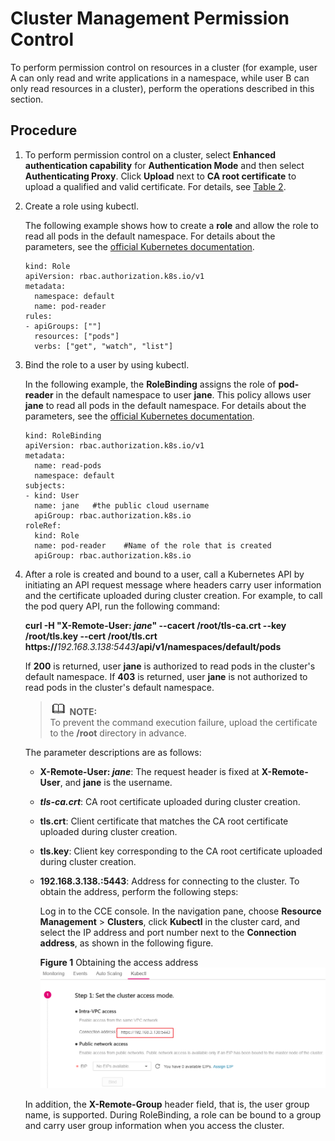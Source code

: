 # Cluster Management Permission Control<a name="cce_01_0085"></a>

To perform  permission control  on resources in a cluster \(for example, user A can only read and write applications in a namespace, while user B can only read resources in a cluster\), perform the operations described in this section.

## Procedure<a name="section12024043015"></a>

1.  To perform permission control on a cluster, select  **Enhanced authentication capability**  for  **Authentication Mode**  and then select  **Authenticating Proxy**. Click  **Upload**  next to  **CA root certificate**  to upload a qualified and valid certificate. For details, see  [Table 2](creating-a-vm-cluster.md#table8638121213265).
2.  Create a role using kubectl.

    The following example shows how to create a  **role**  and allow the role to read all pods in the default namespace. For details about the parameters, see the  [official Kubernetes documentation](https://kubernetes.io/docs/reference/).

    ```
    kind: Role
    apiVersion: rbac.authorization.k8s.io/v1
    metadata:
      namespace: default
      name: pod-reader
    rules:
    - apiGroups: [""]
      resources: ["pods"]
      verbs: ["get", "watch", "list"]
    ```

3.  Bind the role to a user by using kubectl.

    In the following example, the  **RoleBinding**  assigns the role of  **pod-reader**  in the default namespace to user  **jane**. This policy allows user  **jane**  to read all pods in the default namespace. For details about the parameters, see the  [official Kubernetes documentation](https://kubernetes.io/docs/reference/).

    ```
    kind: RoleBinding
    apiVersion: rbac.authorization.k8s.io/v1
    metadata:
      name: read-pods
      namespace: default
    subjects:
    - kind: User
      name: jane   #the public cloud username
      apiGroup: rbac.authorization.k8s.io
    roleRef:
      kind: Role
      name: pod-reader    #Name of the role that is created
      apiGroup: rbac.authorization.k8s.io
    ```

4.  After a role is created and bound to a user, call a Kubernetes API by initiating an API request message where headers carry user information and the certificate uploaded during cluster creation. For example, to call the pod query API, run the following command:

    **curl -H "X-Remote-User:  _jane_" --cacert /root/tls-ca.crt --key /root/tls.key --cert /root/tls.crt https://**_192.168.3.138:5443_**/api/v1/namespaces/default/pods**

    If  **200**  is returned, user  **jane**  is authorized to read pods in the cluster's default namespace. If  **403**  is returned, user  **jane**  is not authorized to read pods in the cluster's default namespace.

    >![](public_sys-resources/icon-note.gif) **NOTE:**   
    >To prevent the command execution failure, upload the certificate to the  **/root**  directory in advance.  

    The parameter descriptions are as follows:

    -   **X-Remote-User:  _jane_**: The request header is fixed at  **X-Remote-User**, and  **jane**  is the username.
    -   **_tls-ca.crt_**: CA root certificate uploaded during cluster creation.
    -   **tls.crt**: Client certificate that matches the CA root certificate uploaded during cluster creation.
    -   **tls.key**: Client key corresponding to the CA root certificate uploaded during cluster creation.
    -   **192.168.3.138.:5443**: Address for connecting to the cluster. To obtain the address, perform the following steps:

        Log in to the CCE console. In the navigation pane, choose  **Resource Management**  \>  **Clusters**, click  **Kubectl**  in the cluster card, and select the IP address and port number next to the  **Connection address**, as shown in the following figure.

        **Figure  1**  Obtaining the access address<a name="fig743763911913"></a>  
        ![](figures/obtaining-the-access-address.png "obtaining-the-access-address")

    In addition, the  **X-Remote-Group**  header field, that is, the user group name, is supported. During RoleBinding, a role can be bound to a group and carry user group information when you access the cluster.


